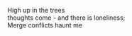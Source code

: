 High up in the trees    
thoughts come - and there is loneliness;    
Merge conflicts haunt me    

